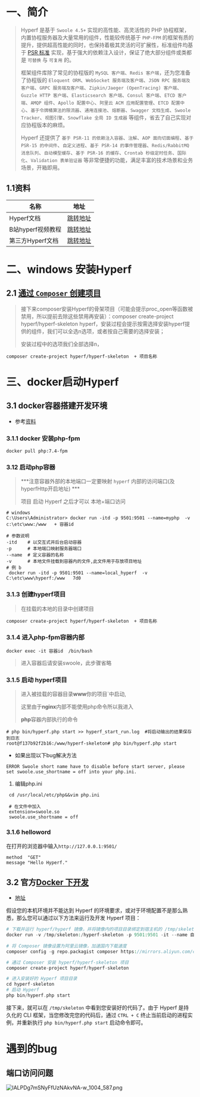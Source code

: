# 一、简介

> Hyperf 是基于 `Swoole 4.5+` 实现的高性能、高灵活性的 PHP 协程框架，内置协程服务器及大量常用的组件，性能较传统基于 `PHP-FPM` 的框架有质的提升，提供超高性能的同时，也保持着极其灵活的可扩展性，标准组件均基于 [PSR 标准](https://www.php-fig.org/psr) 实现，基于强大的依赖注入设计，保证了绝大部分组件或类都是 `可替换` 与 `可复用` 的。
>
> 框架组件库除了常见的协程版的 `MySQL 客户端`、`Redis 客户端`，还为您准备了协程版的 `Eloquent ORM`、`WebSocket 服务端及客户端`、`JSON RPC 服务端及客户端`、`GRPC 服务端及客户端`、`Zipkin/Jaeger (OpenTracing) 客户端`、`Guzzle HTTP 客户端`、`Elasticsearch 客户端`、`Consul 客户端`、`ETCD 客户端`、`AMQP 组件`、`Apollo 配置中心`、`阿里云 ACM 应用配置管理`、`ETCD 配置中心`、`基于令牌桶算法的限流器`、`通用连接池`、`熔断器`、`Swagger 文档生成`、`Swoole Tracker`、`视图引擎`、`Snowflake 全局 ID 生成器` 等组件，省去了自己实现对应协程版本的麻烦。
>
> Hyperf 还提供了 `基于 PSR-11 的依赖注入容器`、`注解`、`AOP 面向切面编程`、`基于 PSR-15 的中间件`、`自定义进程`、`基于 PSR-14 的事件管理器`、`Redis/RabbitMQ 消息队列`、`自动模型缓存`、`基于 PSR-16 的缓存`、`Crontab 秒级定时任务`、`国际化`、`Validation 表单验证器` 等非常便捷的功能，满足丰富的技术场景和业务场景，开箱即用。

## 1.1资料

| 名称              | 地址                                                         |
| ----------------- | ------------------------------------------------------------ |
| Hyperf文档        | [跳转地址](https://hyperf.wiki/2.1/#/)                       |
| B站hyperf视频教程 | [跳转地址](https://www.bilibili.com/video/BV1WZ4y1x7Hw?p=1)  |
| 第三方Hyperf文档  | [跳转地址](https://itdashu.com/docs/hyperf/c5ee6/db-paginator.html) |

#  二、windows 安装Hyperf

## 2.1 [通过 `Composer` 创建项目](https://www.hyperf.wiki/2.1/#/zh-cn/quick-start/install?id=通过-composer-创建项目)

> 接下来composer安装Hyperf的骨架项目（可能会提示proc_open等函数被禁用，所以提前去除这些禁用再安装）：composer create-project hyperf/hyperf-skeleton hyperf，安装过程会提示按需选择安装hyperf提供的组件，我们可以全选n选项，或者按自己需要的选择安装；
>
> 安装过程中的选项我们全部选择n，

```shell
composer create-project hyperf/hyperf-skeleton  + 项目名称
```

# 三、docker启动Hyperf

## 3.1 docker容器搭建开发环境

- 参考[资料](https://www.freesion.com/article/3230360618/)

### 3.1.1 docker 安装php-fpm

```shell
docker pull php:7.4-fpm 
```

### 3.12 启动php容器

> ***注意容器外部的本地端口一定要映射 `hyperf` 内部的访问端口(及hyperfHttp开启地址) ***   
>
> 项目 启动 Hyperf 之后才可以 本地+端口访问

```shell
# windows
C:\Users\Administrator> docker run -itd -p 9501:9501 --name=myphp  -v c:\etc\www:/www   + 容器id 

# 参数说明
-itd    # 以交互式并后台启动容器
-p      # 本地端口映射服务器端口
--name  # 定义容器的名称
-v      # 本地文件挂载到容器内的文件,此文件用于存放项目地址 
# 例 b
 docker run -itd -p 9501:9501 --name=local_hyperf  -v C:\etc\www\hyperf:/www   7d0
```

### 3.1.3 创建hyperf项目

> 在挂载的本地的目录中创建项目

```shell
composer create-project hyperf/hyperf-skeleton  + 项目名称
```

### 3.1.4 进入php-fpm容器内部

```shell
docker exec -it 容器id  /bin/bash
```

> 进入容器后请安装swoole，此步骤省略

### 3.1.5  启动 hyperf项目

>  进入被挂载的容器目录**www**你的项目`中启动,
>
>  这里由于**nginx**内部不能使用php命令所以我进入
>
>  **php**容器内部执行的命令

```shell
# php bin/hyperf.php start >> hyperf_start_run.log  #将启动输出的结果保存到日志
root@f137b92f2b16:/www/hyperf-skeleton# php bin/hyperf.php start
```

- 如果出现以下bug解决方法

```shell
ERROR Swoole short name have to disable before start server, please set swoole.use_shortname = off into your php.ini.
```

1. 编辑php.ini 

```shell
 cd /usr/local/etc/php&&vim php.ini
 
 # 在文件中加入
 extension=swoole.so
 swoole.use_shortname = off
```

### 3.1.6 helloword

在打开的浏览器中输入`http://127.0.0.1:9501/`

```shell
method	"GET"
message	"Hello Hyperf."
```

## 3.2 官方[Docker 下开发](https://www.hyperf.wiki/2.0/#/zh-cn/quick-start/install?id=docker-下开发)

- [地址](https://www.hyperf.wiki/2.0/#/zh-cn/quick-start/install?id=%E9%80%9A%E8%BF%87-composer-%E5%88%9B%E5%BB%BA%E9%A1%B9%E7%9B%AE)

假设您的本机环境并不能达到 Hyperf 的环境要求，或对于环境配置不是那么熟悉，那么您可以通过以下方法来运行及开发 Hyperf 项目：

```php
# 下载并运行 hyperf/hyperf 镜像，并将镜像内的项目目录绑定到宿主机的 /tmp/skeleton 目录
docker run -v /tmp/skeleton:/hyperf-skeleton -p 9501:9501 -it --name 自定义名称 --entrypoint /bin/sh hyperf/hyperf:7.4-alpine-v3.11-swoole
    
# 将 Composer 镜像设置为阿里云镜像，加速国内下载速度
composer config -g repo.packagist composer https://mirrors.aliyun.com/composer

# 通过 Composer 安装 hyperf/hyperf-skeleton 项目
composer create-project hyperf/hyperf-skeleton

# 进入安装好的 Hyperf 项目目录
cd hyperf-skeleton
# 启动 Hyperf
php bin/hyperf.php start
```

接下来，就可以在 `/tmp/skeleton` 中看到您安装好的代码了。由于 Hyperf 是持久化的 CLI 框架，当您修改完您的代码后，通过 `CTRL + C` 终止当前启动的进程实例，并重新执行 `php bin/hyperf.php start` 启动命令即可。

#  遇到的bug

## 端口访问问题

![lALPDg7mSNyFfUzNAkvNA-w_1004_587.png](https://i.loli.net/2021/10/14/1lyxkrdUbHPI6u3.png)
